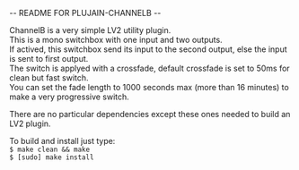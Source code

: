 -- README FOR PLUJAIN-CHANNELB --

ChannelB is a very simple LV2 utility plugin.<br>
This is a mono switchbox with one input and two outputs.<br>
If actived, this switchbox send its input to the second output, else the input is sent to first output.<br>
The switch is applyed with a crossfade, default crossfade is set to 50ms for clean but fast switch.<br>
You can set the fade length to 1000 seconds max (more than 16 minutes) to make a very progressive switch.<br>

There are no particular dependencies except these ones needed to build an LV2 plugin.

To build and install just type: <br>
`$ make clean && make` <br>
`$ [sudo] make install`

